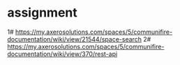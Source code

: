 # assignment

1# https://my.axerosolutions.com/spaces/5/communifire-documentation/wiki/view/21544/space-search 
2# https://my.axerosolutions.com/spaces/5/communifire-documentation/wiki/view/370/rest-api
